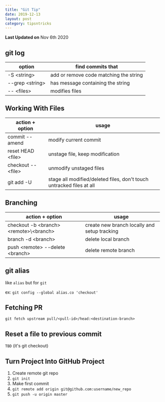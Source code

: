 ```yaml
---
title: "Git Tip"
date: 2019-12-13
layout: post
category: tipsntricks
---
```


**Last Updated on** Nov 6th 2020

## git log

| option            | find commits that                      |
| ----------------- | -------------------------------------- |
| -S \<string\>     | add or remove code matching the string |
| --grep \<string\> | has message containing the string      |
| -- \<files\>      | modifies files                         |

## Working With Files

| action + option      | usage                           |
| -------------------- | ------------------------------- |
| commit --amend       | modify current commit           |
| reset HEAD \<file\>  | unstage file, keep modification |
| checkout -- \<file\> | unmodify unstaged files         |
| git add -U  | stage all modified/deleted files, don't touch untracked files at all |

## Branching

| action + option                               | usage                                        |
| --------------------------------------------- | -------------------------------------------- |
| checkout -b \<branch\> \<remote\>\\\<branch\> | create new branch locally and setup tracking |
| branch -d \<branch\>                          | delete local branch                          |
| push \<remote\> --delete \<branch\>           | delete remote branch                         |

## git alias

like `alias` but for `git`

ex: `git config --global alias.co 'checkout'`

## Fetching PR

`git fetch upstream pull/<pull-id>/head:<destination-branch>`

## Reset a file to previous commit

`TBD` (it's git checkout)

## Turn Project Into GitHub Project

1. Create remote git repo
1. `git init`
1. Make first commit
1. `git remote add origin git@github.com:username/new_repo`
1. `git push -u origin master`
